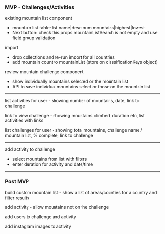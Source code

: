### MVP - Challenges/Activities

existing mountain list component

- mountain list table: list name|desc|num mountains|highest|lowest
- Next button: check this.props.mountainListSearch is not empty and use field group validation

import
- drop collections and re-run import for all countries
- add mountain count to mountainList (store on classificationKeys object)

review mountain challenge component

- show individually mountains selected or the mountain list
- API to save individual mountains select or those on the mountain list

----

list activities for user - showing number of mountains, date, link to challenge

link to view challenge - showing mountains climbed, duration etc, list activities with links

list challenges for user - showing total mountains, challenge name / mountain list, % complete, link to challenge

---

add activity to challenge

- select mountains from list with filters
- enter duration for activity and date/time


---

### Post MVP

build custom mountain list - show a list of areas/counties for a country and filter results

add activity - allow mountains not on the challenge

add users to challenge and activity

add instagram images to activity
